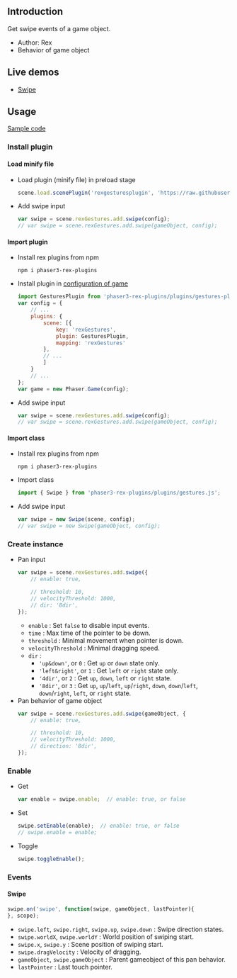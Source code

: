 ## Introduction

Get swipe events of a game object.

- Author: Rex
- Behavior of game object

## Live demos

- [Swipe](https://codepen.io/rexrainbow/pen/joWZbw)

## Usage

[Sample code](https://github.com/rexrainbow/phaser3-rex-notes/tree/master/examples/gesture-swipe)

### Install plugin

#### Load minify file

- Load plugin (minify file) in preload stage
    ```javascript
    scene.load.scenePlugin('rexgesturesplugin', 'https://raw.githubusercontent.com/rexrainbow/phaser3-rex-notes/master/dist/rexgesturesplugin.min.js', 'rexGestures', 'rexGestures');
    ```
- Add swipe input
    ```javascript
    var swipe = scene.rexGestures.add.swipe(config);
    // var swipe = scene.rexGestures.add.swipe(gameObject, config);
    ```

#### Import plugin

- Install rex plugins from npm
    ```
    npm i phaser3-rex-plugins
    ```
- Install plugin in [configuration of game](game.md#configuration)
    ```javascript
    import GesturesPlugin from 'phaser3-rex-plugins/plugins/gestures-plugin.js';
    var config = {
        // ...
        plugins: {
            scene: [{
                key: 'rexGestures',
                plugin: GesturesPlugin,
                mapping: 'rexGestures'
            },
            // ...
            ]
        }
        // ...
    };
    var game = new Phaser.Game(config);
    ```
- Add swipe input
    ```javascript
    var swipe = scene.rexGestures.add.swipe(config);
    // var swipe = scene.rexGestures.add.swipe(gameObject, config);
    ```

#### Import class

- Install rex plugins from npm
    ```
    npm i phaser3-rex-plugins
    ```
- Import class
    ```javascript
    import { Swipe } from 'phaser3-rex-plugins/plugins/gestures.js';
    ```
- Add swipe input
    ```javascript
    var swipe = new Swipe(scene, config);
    // var swipe = new Swipe(gameObject, config);
    ```

### Create instance

- Pan input
    ```javascript
    var swipe = scene.rexGestures.add.swipe({
        // enable: true,
    
        // threshold: 10,
        // velocityThreshold: 1000,
        // dir: '8dir',
    });
    ```
    - `enable` : Set `false` to disable input events.
    - `time` : Max time of the pointer to be down.
    - `threshold` : Minimal movement when pointer is down.
    - `velocityThreshold` : Minimal dragging speed.
    - `dir` : 
        - `'up&down'`, or `0` : Get `up` or `down` state only.
        - `'left&right'`, or `1` : Get `left` or `right` state only.
        - `'4dir'`, or `2` : Get `up`, `down`, `left` or `right` state.
        - `'8dir'`, or `3` : Get `up`, `up`/`left`, `up`/`right`, `down`, `down`/`left`, `down`/`right`, `left`, or `right` state.
- Pan behavior of game object
    ```javascript
    var swipe = scene.rexGestures.add.swipe(gameObject, {
        // enable: true,
    
        // threshold: 10,
        // velocityThreshold: 1000,
        // direction: '8dir',
    });
    ```

### Enable

- Get
    ```javascript
    var enable = swipe.enable;  // enable: true, or false
    ```
- Set
    ```javascript
    swipe.setEnable(enable);  // enable: true, or false
    // swipe.enable = enable;
    ```
- Toggle
    ```javascript
    swipe.toggleEnable();
    ```

### Events

#### Swipe

```javascript
swipe.on('swipe', function(swipe, gameObject, lastPointer){
}, scope);
```

- `swipe.left`, `swipe.right`, `swipe.up`, `swipe.down` : Swipe direction states.
- `swipe.worldX`, `swipe.worldY` : World position of swiping start.
- `swipe.x`, `swipe.y` : Scene position of swiping start.
- `swipe.dragVelocity` : Velocity of dragging.
- `gameObject`, `swipe.gameObject` : Parent gameobject of this pan behavior.
- `lastPointer` : Last touch pointer.
